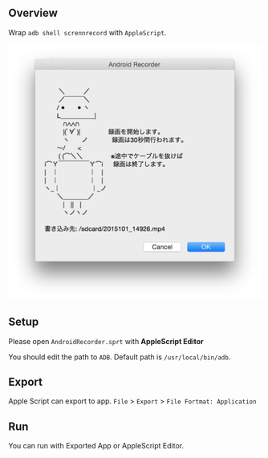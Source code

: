 ## Overview
Wrap `adb shell scrennrecord` with `AppleScript`.

![alt tag](./sample.png)

## Setup
Please open `AndroidRecorder.sprt` with **AppleScript Editor**

You should edit the path to `ADB`. Default path is `/usr/local/bin/adb`.

## Export
Apple Script can export to app.
`File` > `Export` > `File Fortmat: Application`

## Run
You can run with Exported App or AppleScript Editor.
